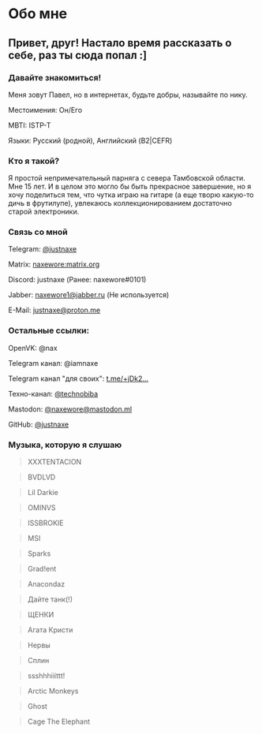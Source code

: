 # Обо мне



## Привет, друг! Настало время рассказать о себе, раз ты сюда попал :]

  

  

### Давайте знакомиться!

Меня зовут Павел, но в интернетах, будьте добры, называйте по нику.

Местоимения: Он/Его

MBTI: ISTP-T

Языки: Русский (родной), Английский (B2|CEFR)

### Кто я такой?

Я простой непримечательный парняга с севера Тамбовской области. Мне 15 лет. И в целом это могло бы быть прекрасное завершение, но я хочу поделиться тем, что чутка играю на гитаре (а еще творю какую-то дичь в фрутилупе), увлекаюсь коллекционированием достаточно старой электроники.

### Связь со мной

Telegram: [@justnaxe](http://justnaxe.t.me/)

Matrix: [naxewore:matrix.org](mailto:matrix.to/#/@naxewore:matrix.org)

Discord: justnaxe (Ранее: naxewore#0101)

Jabber: naxewore1@jabber.ru (Не используется)

E-Mail: [justnaxe@proton.me](mailto:justnaxe@proton.me)

  

### Остальные ссылки:

OpenVK: @nax

Telegram канал: @iamnaxe

Telegram канал "для своих": [t.me/+jDk2...](https://t.me/+jDk2Sarc11JiMzgy)

Техно-канал: [@technobiba](http://technobiba.t.me/)

Mastodon: [@naxewore@mastodon.ml](mailto:mastodon.ml/@naxewore)

GitHub: [@justnaxe](github.com/justnaxe)

### Музыка, которую я слушаю

> XXXTENTACION

> BVDLVD

> Lil Darkie

> OMINVS

> ISSBROKIE

> MSI

> Sparks

> Grad!ent

> Anacondaz

> Дайте танк(!)

> ЩЕНКИ

> Агата Кристи

> Нервы

> Сплин

> ssshhhiiittt!

> Arctic Monkeys

> Ghost 

> Cage The Elephant
